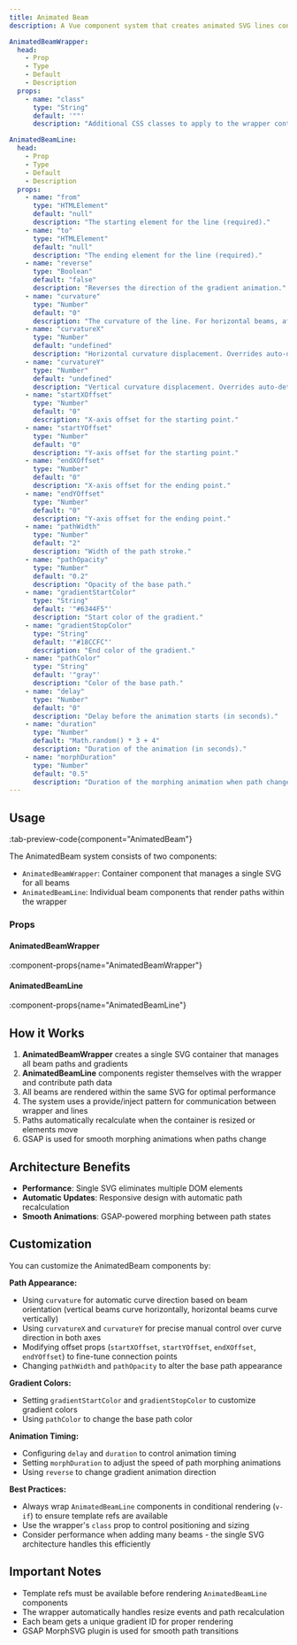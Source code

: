 ```yaml
---
title: Animated Beam
description: A Vue component system that creates animated SVG lines connecting multiple elements with gradient effects using a single SVG container.

AnimatedBeamWrapper:
  head:
    - Prop
    - Type
    - Default
    - Description
  props:
    - name: "class"
      type: "String"
      default: '""'
      description: "Additional CSS classes to apply to the wrapper container."

AnimatedBeamLine:
  head:
    - Prop
    - Type
    - Default
    - Description
  props:
    - name: "from"
      type: "HTMLElement"
      default: "null"
      description: "The starting element for the line (required)."
    - name: "to"
      type: "HTMLElement"
      default: "null"
      description: "The ending element for the line (required)."
    - name: "reverse"
      type: "Boolean"
      default: "false"
      description: "Reverses the direction of the gradient animation."
    - name: "curvature"
      type: "Number"
      default: "0"
      description: "The curvature of the line. For horizontal beams, affects vertical curve. For vertical beams, affects horizontal curve."
    - name: "curvatureX"
      type: "Number"
      default: "undefined"
      description: "Horizontal curvature displacement. Overrides auto-detection when specified."
    - name: "curvatureY"
      type: "Number"
      default: "undefined"
      description: "Vertical curvature displacement. Overrides auto-detection when specified."
    - name: "startXOffset"
      type: "Number"
      default: "0"
      description: "X-axis offset for the starting point."
    - name: "startYOffset"
      type: "Number"
      default: "0"
      description: "Y-axis offset for the starting point."
    - name: "endXOffset"
      type: "Number"
      default: "0"
      description: "X-axis offset for the ending point."
    - name: "endYOffset"
      type: "Number"
      default: "0"
      description: "Y-axis offset for the ending point."
    - name: "pathWidth"
      type: "Number"
      default: "2"
      description: "Width of the path stroke."
    - name: "pathOpacity"
      type: "Number"
      default: "0.2"
      description: "Opacity of the base path."
    - name: "gradientStartColor"
      type: "String"
      default: '"#6344F5"'
      description: "Start color of the gradient."
    - name: "gradientStopColor"
      type: "String"
      default: '"#18CCFC"'
      description: "End color of the gradient."
    - name: "pathColor"
      type: "String"
      default: '"gray"'
      description: "Color of the base path."
    - name: "delay"
      type: "Number"
      default: "0"
      description: "Delay before the animation starts (in seconds)."
    - name: "duration"
      type: "Number"
      default: "Math.random() * 3 + 4"
      description: "Duration of the animation (in seconds)."
    - name: "morphDuration"
      type: "Number"
      default: "0.5"
      description: "Duration of the morphing animation when path changes (in seconds)."
---
```


## Usage

:tab-preview-code{component="AnimatedBeam"}

The AnimatedBeam system consists of two components:

- `AnimatedBeamWrapper`: Container component that manages a single SVG for all beams
- `AnimatedBeamLine`: Individual beam components that render paths within the wrapper

### Props

#### AnimatedBeamWrapper

:component-props{name="AnimatedBeamWrapper"}

#### AnimatedBeamLine

:component-props{name="AnimatedBeamLine"}

## How it Works

1. **AnimatedBeamWrapper** creates a single SVG container that manages all beam paths and gradients
2. **AnimatedBeamLine** components register themselves with the wrapper and contribute path data
3. All beams are rendered within the same SVG for optimal performance
4. The system uses a provide/inject pattern for communication between wrapper and lines
5. Paths automatically recalculate when the container is resized or elements move
6. GSAP is used for smooth morphing animations when paths change

## Architecture Benefits

- **Performance**: Single SVG eliminates multiple DOM elements
- **Automatic Updates**: Responsive design with automatic path recalculation
- **Smooth Animations**: GSAP-powered morphing between path states

## Customization

You can customize the AnimatedBeam components by:

**Path Appearance:**

- Using `curvature` for automatic curve direction based on beam orientation (vertical beams curve horizontally, horizontal beams curve vertically)
- Using `curvatureX` and `curvatureY` for precise manual control over curve direction in both axes
- Modifying offset props (`startXOffset`, `startYOffset`, `endXOffset`, `endYOffset`) to fine-tune connection points
- Changing `pathWidth` and `pathOpacity` to alter the base path appearance

**Gradient Colors:**

- Setting `gradientStartColor` and `gradientStopColor` to customize gradient colors
- Using `pathColor` to change the base path color

**Animation Timing:**

- Configuring `delay` and `duration` to control animation timing
- Setting `morphDuration` to adjust the speed of path morphing animations
- Using `reverse` to change gradient animation direction

**Best Practices:**

- Always wrap `AnimatedBeamLine` components in conditional rendering (`v-if`) to ensure template refs are available
- Use the wrapper's `class` prop to control positioning and sizing
- Consider performance when adding many beams - the single SVG architecture handles this efficiently

## Important Notes

- Template refs must be available before rendering `AnimatedBeamLine` components
- The wrapper automatically handles resize events and path recalculation
- Each beam gets a unique gradient ID for proper rendering
- GSAP MorphSVG plugin is used for smooth path transitions

